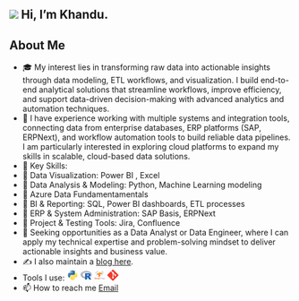  ## <img src="https://raw.githubusercontent.com/MartinHeinz/MartinHeinz/master/wave.gif" width="30px"> Hi, I’m Khandu.

## About Me
- 🎓  My interest lies in transforming raw data into actionable insights through data modeling, ETL workflows, and visualization. I build end-to-end analytical solutions that streamline workflows, improve efficiency, and support data-driven decision-making with advanced analytics and automation techniques.
- 🌱 I have experience working with multiple systems and integration tools, connecting data from enterprise databases, ERP platforms (SAP, ERPNext), and workflow automation tools to build reliable data pipelines. I am particularly interested in exploring cloud platforms to expand my skills in scalable, cloud-based data solutions.
- 💼 Key Skills:
- 🌱 Data Visualization: Power BI , Excel
- 🌱 Data Analysis & Modeling: Python, Machine Learning modeling
- 🌱 Azure Data Fundamentamentals
- 🌱 BI & Reporting: SQL, Power BI dashboards, ETL processes
- 🌱 ERP & System Administration: SAP Basis, ERPNext
- 🌱 Project & Testing Tools: Jira, Confluence
- 💼 Seeking opportunities as a Data Analyst or Data Engineer, where I can apply my technical expertise and problem-solving mindset to deliver actionable insights and business value.
- ✍️ I also maintain a [blog here](https://khanduict.medium.com/).
- Tools I use: <code><img height="20" src="https://raw.githubusercontent.com/github/explore/80688e429a7d4ef2fca1e82350fe8e3517d3494d/topics/python/python.png"></code>
<code><img height="20" src="https://raw.githubusercontent.com/github/explore/80688e429a7d4ef2fca1e82350fe8e3517d3494d/topics/r/r.png"></code>
<code><img height="20" src="https://raw.githubusercontent.com/github/explore/80688e429a7d4ef2fca1e82350fe8e3517d3494d/topics/tensorflow/tensorflow.png"></code>
<code><img height="20" src="https://raw.githubusercontent.com/github/explore/80688e429a7d4ef2fca1e82350fe8e3517d3494d/topics/git/git.png"></code> 
- 📫 How to reach me [Email](mailto:)
